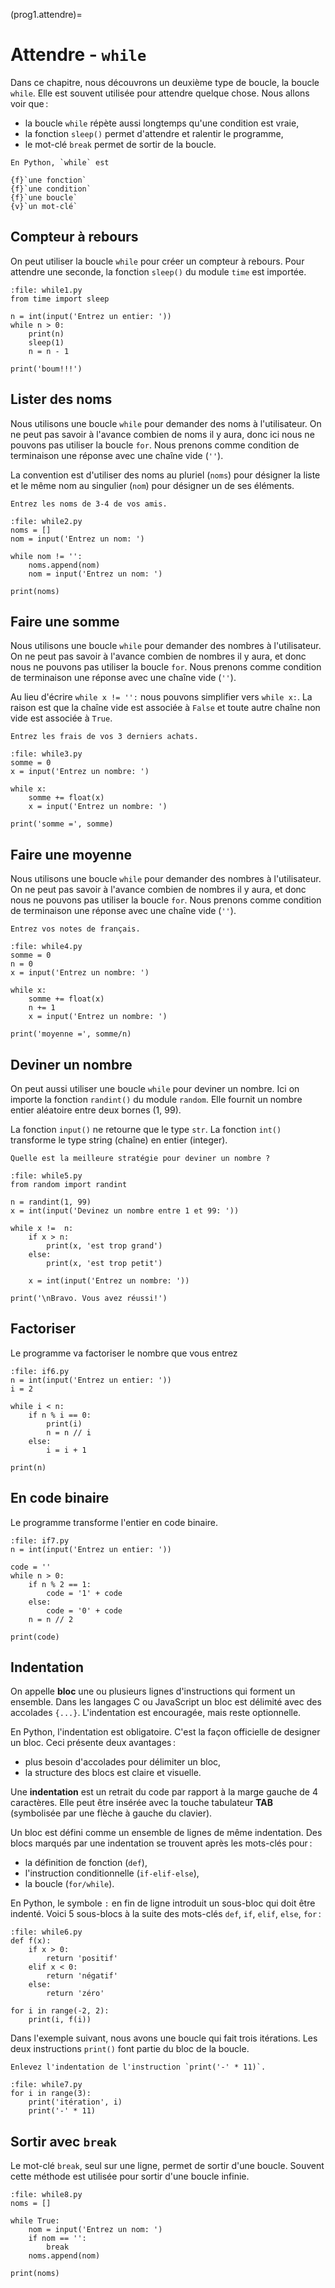 (prog1.attendre)=

# Attendre - `while`

Dans ce chapitre, nous découvrons un deuxième type de boucle, la boucle `while`. Elle est souvent utilisée pour attendre quelque chose. Nous allons voir que :

- la boucle `while` répète aussi longtemps qu'une condition est vraie,
- la fonction `sleep()` permet d'attendre et ralentir le programme,
- le mot-clé `break` permet de sortir de la boucle.

```{question}
En Python, `while` est

{f}`une fonction`  
{f}`une condition`  
{f}`une boucle`  
{v}`un mot-clé`
```

## Compteur à rebours

On peut utiliser la boucle `while` pour créer un compteur à rebours.
Pour attendre une seconde, la fonction `sleep()` du module `time` est importée.

```{codeplay}
:file: while1.py
from time import sleep

n = int(input('Entrez un entier: '))
while n > 0:
    print(n)
    sleep(1)
    n = n - 1

print('boum!!!')
```

## Lister des noms

Nous utilisons une boucle `while` pour demander des noms à l'utilisateur.
On ne peut pas savoir à l'avance combien de noms il y aura, donc ici nous ne pouvons pas utiliser la boucle `for`.  Nous prenons comme condition de terminaison une réponse avec une chaîne vide (`''`).

La convention est d'utiliser des noms au pluriel (`noms`) pour désigner la liste et le même nom au singulier (`nom`) pour désigner un de ses éléments.

```{exercise}
Entrez les noms de 3-4 de vos amis.
```

```{codeplay}
:file: while2.py
noms = []
nom = input('Entrez un nom: ')

while nom != '':
    noms.append(nom)
    nom = input('Entrez un nom: ')
    
print(noms)
```

## Faire une somme

Nous utilisons une boucle `while` pour demander des nombres à l'utilisateur.
On ne peut pas savoir à l'avance combien de nombres il y aura, et donc nous ne pouvons pas utiliser la boucle `for`. Nous prenons comme condition de terminaison une réponse avec une chaîne vide (`''`).

Au lieu d'écrire `while x != '':` nous pouvons simplifier vers  `while x:`.
La raison est que la chaîne vide est associée à `False` et toute autre chaîne non vide est associée à `True`.

```{exercise}
Entrez les frais de vos 3 derniers achats.
```

```{codeplay}
:file: while3.py
somme = 0
x = input('Entrez un nombre: ')

while x:
    somme += float(x)
    x = input('Entrez un nombre: ')
    
print('somme =', somme)
```

## Faire une moyenne

Nous utilisons une boucle `while` pour demander des nombres à l'utilisateur.
On ne peut pas savoir à l'avance combien de nombres il y aura, et donc nous ne pouvons pas utiliser la boucle `for`.  Nous prenons comme condition de terminaison une réponse avec une chaîne vide (`''`).

```{exercise}
Entrez vos notes de français.
```

```{codeplay}
:file: while4.py
somme = 0
n = 0
x = input('Entrez un nombre: ')

while x:
    somme += float(x)
    n += 1
    x = input('Entrez un nombre: ')
    
print('moyenne =', somme/n)
```

## Deviner un nombre

On peut aussi utiliser une boucle `while` pour deviner un nombre.
Ici on importe la fonction `randint()` du module `random`.
Elle fournit un nombre entier aléatoire entre deux bornes (1, 99).

La fonction `input()` ne retourne que le type `str`.
La fonction `int()` transforme le type string (chaîne) en entier (integer).

```{exercise}
Quelle est la meilleure stratégie pour deviner un nombre ?
```

```{codeplay}
:file: while5.py
from random import randint

n = randint(1, 99)
x = int(input('Devinez un nombre entre 1 et 99: '))

while x !=  n:
    if x > n:
        print(x, 'est trop grand')
    else:
        print(x, 'est trop petit')
        
    x = int(input('Entrez un nombre: '))

print('\nBravo. Vous avez réussi!')
```

## Factoriser

Le programme va factoriser le nombre que vous entrez

```{codeplay}
:file: if6.py
n = int(input('Entrez un entier: '))
i = 2

while i < n:
    if n % i == 0:
        print(i)
        n = n // i 
    else:
        i = i + 1

print(n)
```

## En code binaire

Le programme transforme l'entier en code binaire.

```{codeplay}
:file: if7.py
n = int(input('Entrez un entier: '))

code = ''
while n > 0:
    if n % 2 == 1:
        code = '1' + code
    else:
        code = '0' + code
    n = n // 2

print(code)
```

## Indentation

On appelle **bloc** une ou plusieurs lignes d'instructions qui forment un ensemble.
Dans les langages C ou JavaScript un bloc est délimité avec des accolades `{...}`.
L'indentation est encouragée, mais reste optionnelle.

En Python, l'indentation est obligatoire. C'est la façon officielle de designer un bloc.
Ceci présente deux avantages :

- plus besoin d'accolades pour délimiter un bloc,
- la structure des blocs est claire et visuelle.

Une **indentation** est un retrait du code par rapport à la marge gauche de 4 caractères.
Elle peut être insérée avec la touche tabulateur **TAB** (symbolisée par une flèche à gauche du clavier).

Un bloc est défini comme un ensemble de lignes de même indentation.
Des blocs marqués par une indentation se trouvent après les mots-clés pour :

- la définition de fonction (`def`),
- l'instruction conditionnelle (`if-elif-else`),
- la boucle (`for/while`).

En Python, le symbole `:` en fin de ligne introduit un sous-bloc qui doit être indenté.
Voici 5 sous-blocs à la suite des mots-clés `def`, `if`, `elif`, `else`, `for` :

```{codeplay}
:file: while6.py
def f(x):
    if x > 0:
        return 'positif'
    elif x < 0:
        return 'négatif'
    else:
        return 'zéro'

for i in range(-2, 2):
    print(i, f(i)) 
```

Dans l'exemple suivant, nous avons une boucle qui fait trois itérations.
Les deux instructions `print()` font partie du bloc de la boucle.

```{exercise}
Enlevez l'indentation de l'instruction `print('-' * 11)`.
```

```{codeplay}
:file: while7.py
for i in range(3):
    print('itération', i)
    print('-' * 11)
```

## Sortir avec `break`

Le mot-clé `break`, seul sur une ligne, permet de sortir d'une boucle.
Souvent cette méthode est utilisée pour sortir d'une boucle infinie.

```{codeplay}
:file: while8.py
noms = []

while True:
    nom = input('Entrez un nom: ')
    if nom == '':
        break
    noms.append(nom)
    
print(noms)
```
